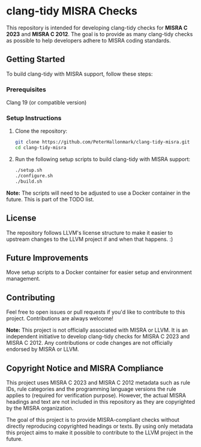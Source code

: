 # clang-tidy MISRA Checks

This repository is intended for developing clang-tidy checks for **MISRA
C 2023** and **MISRA C 2012**. The goal is to provide as many clang-tidy
checks as possible to help developers adhere to MISRA coding standards.

## Getting Started

To build clang-tidy with MISRA support, follow these steps:

### Prerequisites 

Clang 19 (or compatible version)

### Setup Instructions

1. Clone the repository:
   ```bash
   git clone https://github.com/PeterHallonmark/clang-tidy-misra.git
   cd clang-tidy-misra

2. Run the following setup scripts to build clang-tidy with MISRA support:
   ```bash
   ./setup.sh
   ./configure.sh
   ./build.sh

**Note:** The scripts will need to be adjusted to use a Docker container in
the future. This is part of the TODO list.

## License

The repository follows LLVM's license structure to make it easier to upstream
changes to the LLVM project if and when that happens. :)

## Future Improvements

Move setup scripts to a Docker container for easier setup and environment
management.

## Contributing

Feel free to open issues or pull requests if you'd like to contribute to
this project. Contributions are always welcome!

**Note:** This project is not officially associated with MISRA or LLVM. It is
an independent initiative to develop clang-tidy checks for MISRA C 2023 and
MISRA C 2012. Any contributions or code changes are not officially endorsed
by MISRA or LLVM.

## Copyright Notice and MISRA Compliance

This project uses MISRA C 2023 and MISRA C 2012 metadata such as rule
IDs, rule categories and the programming language versions the rule applies 
to (required for verification purpose). However, the actual MISRA headings 
and text are not included in this repository as they are copyrighted by the 
MISRA organization.

The goal of this project is to provide MISRA-compliant checks without directly
reproducing copyrighted headings or texts. By using only metadata this
project aims to make it possible to contribute to the LLVM project in the 
future.

